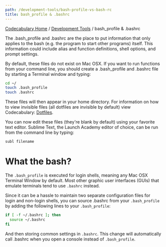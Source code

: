 ```yaml
---
path: /development-tools/bash-profile-vs-bash-rc
title: bash_profile & .bashrc
---
```

[Codecabulary Home](/) / [Development Tools](/development-tools) / bash_profile & .bashrc

<!-- ---title: bash_profile & .bashrc -->

The .bash_profile and .bashrc are the place to put information that only applies to the bash (e.g. the program to start other programs) itself. This information could include alias and function definitions, shell options, and prompt settings.

By default, these files do not exist on Mac OSX. If you want to run functions from your command line, you should create a .bash_profile and .bashrc file by starting a Terminal window and typing:

```bash
cd ~/
touch .bash_profile
touch .bashrc
```

These files will then appear in your home directory. For information on how to view invisible files (all dotfiles are invisible by default) view Codecabulary: [Dotfiles](/development-tools/dotfiles).

You can now edit these files (they're blank by default) using your favorite text editor. Sublime Text, the Launch Academy editor of choice, can be run from the command line by typing:

```bash
subl filename
```

What the bash?
========================

The `.bash_profile` is executed for login shells, meaning any Mac OSX Terminal Window by default. Most other graphic user interfaces (GUIs) that emulate terminals tend to use `.bashrc` instead.

Since it can be a hassle to maintain two separate configuration files for login and non-login shells, you can source .bashrc from your `.bash_profile` by adding the following lines to your `.bash_profile`:

```bash
if [ -f ~/.bashrc ]; then
  source ~/.bashrc
fi
```

And then storing common settings in `.bashrc`. This change will automatically call .bashrc when you open a console instead of `.bash_profile`.
